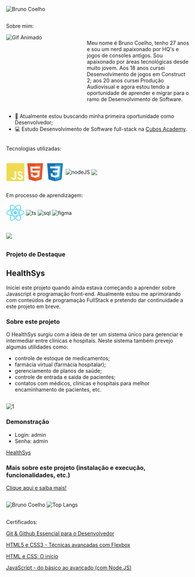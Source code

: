 ![Bruno Coelho](https://github.com/BMinority/BMinority/assets/112569417/dcc6471f-70a3-43e3-8c28-1f2e8ad1fde9)

##

Sobre mim:

<div style="display: flex; align-items: center;">
    <img src="https://media.giphy.com/media/SqBjjnQwMicwGRoIHA/giphy.gif" alt="Gif Animado" width="200" height="200" style="margin-right: 20px;">
    <p>Meu nome é Bruno Coelho, tenho 27 anos e sou um nerd apaixonado por HQ's e jogos de consoles antigos. Sou apaixonado por áreas tecnológicas desde muito jovem. Aos 18 anos cursei Desenvolvimento de jogos em Construct 2; aos 20 anos cursei Produção Audiovisual e agora estou tendo a oportunidade de aprender e migrar para o ramo de Desenvolvimento de Software.</p>
</div>

- 🔭 Atualmente estou buscando minha primeira oportunidade como Desenvolvedor;
- 💻 Estudo Desenvolvimento de Software full-stack na [Cubos Academy](https://cubos.academy/).

##

Tecnologias utilizadas:

<div style="display: inline_block"><br>
  <img align="center" alt="Rafa-Js" height="50" width="50" src="https://raw.githubusercontent.com/devicons/devicon/master/icons/javascript/javascript-plain.svg">
  <img align="center" alt="Rafa-HTML" height="50" width="50" src="https://raw.githubusercontent.com/devicons/devicon/master/icons/html5/html5-original.svg">
  <img align="center" alt="Rafa-CSS" height="50" width="50" src="https://raw.githubusercontent.com/devicons/devicon/master/icons/css3/css3-original.svg">
  <img align="center" alt="nodeJS" height="50" width="50" src="https://cdn.jsdelivr.net/gh/devicons/devicon/icons/nodejs/nodejs-original.svg" />
  <img align="center" height="50" src="https://cdn.jsdelivr.net/gh/devicons/devicon@latest/icons/git/git-plain.svg" />
</div>

  ##

Em processo de aprendizagem:
<div>
  <img align="center" alt="Rafa-React" height="50" width="50" src="https://raw.githubusercontent.com/devicons/devicon/master/icons/react/react-original.svg">
  <img align="center" alt="ts" height="50" width="50" src="https://cdn.jsdelivr.net/gh/devicons/devicon@latest/icons/typescript/typescript-original.svg" />
  <img align="center" alt="sql" height="50" width="50" src="https://cdn.jsdelivr.net/gh/devicons/devicon@latest/icons/postgresql/postgresql-original.svg" />
  <img align="center" alt="figma" height="50" width="50" src="https://cdn.jsdelivr.net/gh/devicons/devicon@latest/icons/figma/figma-original.svg" />
</div>

  ##
 
<div> 
  <a href="https://www.linkedin.com/in/dev-bcoelho" target="_blank"><img src="https://img.shields.io/badge/-LinkedIn-%230077B5?style=for-the-badge&logo=linkedin&logoColor=white" target="_blank"></a>  
</div>

  ##

  ### Projeto de Destaque
  ## HealthSys
  Iniciei este projeto quando ainda estava começando a aprender sobre Javascript e programação front-end. Atualmente estou me aprimorando com conteúdos de programação FullStack e pretendo dar continuidade a este projeto em breve.

  ### Sobre este projeto
  O HealthSys surgiu com a ideia de ter um sistema único para gerenciar e intermediar entre clínicas e hospitais. Neste sistema também prevejo algumas utilidades como:
  - controle de estoque de medicamentos;
  - farmácia virtual (farmácia hospitalar);
  - gerenciamento de planos de saúde;
  - controle de entrada e saída de pacientes;
  - contatos com médicos, clínicas e hospitais para melhor encaminhamento de pacientes, etc.

  ##
  
![1](https://github.com/BMinority/BMinority/assets/112569417/e4109a39-a3c3-4ae5-9882-877d9533d138)

### Demonstração
- Login: admin
- Senha: admin

[HealthSys](https://bminority.github.io/HealthSys/)

### Mais sobre este projeto (instalação e execução, funcionalidades, etc.)
[Clique aqui e saiba mais!](https://github.com/BMinority/HealthSys)
  
  ##

  <img src="https://github-readme-stats.vercel.app/api?username=BMinority&show_icons=true&theme=radical" alt="Bruno Coelho" style="height:10em;"> <img src="https://github-readme-stats.vercel.app/api/top-langs/?username=BMinority&layout=compact&theme=radical" alt="Top Langs" style="height:10em;">
  
  ##

Certificados:

[Git & Github Essencial para o Desenvolvedor](https://www.udemy.com/certificate/UC-a4acea8e-c6cd-4a16-88ff-5e81bf05bd36/)

[HTML5 e CSS3 - Técnicas avançadas com Flexbox](https://www.udemy.com/certificate/UC-72bd94bc-b1c6-4e9a-9b9f-42e35d9bac5a/)

[HTML e CSS: O início](https://www.udemy.com/certificate/UC-4b356421-bba5-4663-9038-afa22b4df7d6/)

[JavaScript - do básico ao avançado (com Node.JS)](https://www.udemy.com/certificate/UC-761b707d-11e3-4dc2-b309-2f32611a0e78/)


